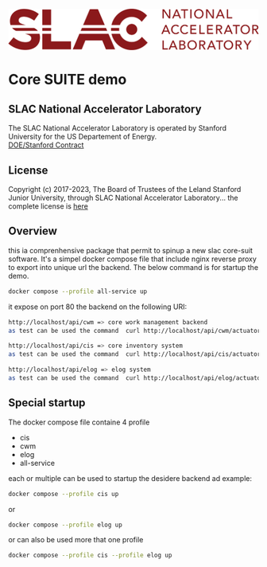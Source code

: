 ![logo](./logos/SLAC-lab-hires.png)

# Core SUITE demo


## SLAC National Accelerator Laboratory
The SLAC National Accelerator Laboratory is operated by Stanford University for the US Departement of Energy.  
[DOE/Stanford Contract](https://legal.slac.stanford.edu/sites/default/files/Conformed%20Prime%20Contract%20DE-AC02-76SF00515%20as%20of%202022.10.01.pdf)

## License
Copyright (c) 2017-2023, The Board of Trustees of the Leland Stanford Junior University, through SLAC National Accelerator Laboratory... the complete license is [here](LICENSE.md)

## Overview
this ia comprenhensive package that permit to spinup a new slac core-suit software. It's a simpel docker compose file that include nginx reverse proxy to export into unique url the backend. The below command is for startup the demo.
``` bash
docker compose --profile all-service up
```
it expose on port 80 the backend on the following URI:
```bash
http://localhost/api/cwm => core work management backend
as test can be used the command  curl http://localhost/api/cwm/actuator/info that will show the applcaition version
```
```bash
http://localhost/api/cis => core inventory system
as test can be used the command  curl http://localhost/api/cis/actuator/info that will show the applcaition version
```
```bash
http://localhost/api/elog => elog system
as test can be used the command  curl http://localhost/api/elog/actuator/info that will show the applcaition version
```

## Special startup
The docker compose file containe 4 profile
- cis
- cwm
- elog
- all-service

each or multiple can be used to startup the desidere backend ad example:
```bash
docker compose --profile cis up
```
or
```bash
docker compose --profile elog up
```
or can also be used more that one profile
```bash
docker compose --profile cis --profile elog up
```